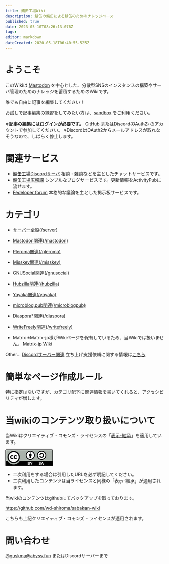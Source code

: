 ```yaml
---
title: 鯖缶工場Wiki
description: 鯖缶の鯖缶による鯖缶のためのナレッジベース
published: true
date: 2023-05-10T08:26:13.076Z
tags: 
editor: markdown
dateCreated: 2020-05-18T06:40:55.525Z
---
```


# ようこそ
このWikiは [Mastodon](https://joinmastodon.org) を中心とした、分散型SNSのインスタンスの構築やサーバ管理のためのナレッジを蓄積するためのWikiです。

誰でも自由に記事を編集してください！

お試しで記事編集の練習をしてみたい方は、[sandbox](/sandbox) をご利用ください。

**※記事の編集には[ログイン](/login)が必要です。**
GitHub ~~またはDiscord(OAuth2)~~ のアカウントで参加してください。
※DiscordはOAuth2からメールアドレスが取れなそうなので、しばらく停止します。

# 関連サービス

* [鯖缶工場Discordサーバ](https://discordapp.com/channels/480731529073524736)
相談・雑談などを主としたチャットサービスです。
* [鯖缶工場広報課](https://info.sabakan.industries)
シンプルなブログサービスです。更新情報をActivityPubに流せます。
* [Fedeloper forum](https://forum.fedeloper.jp/)
本格的な議論を主とした掲示板サービスです。

# カテゴリ
* [サーバー全般(/server)](/server)
* [Mastodon関連(/mastodon)](/mastodon)
* [Pleroma関連(/pleroma)](/pleroma)
* [Misskey関連(/misskey)](/misskey)
* [GNUSocial関連(/gnusocial)](/gnusocial)
* [Hubzilla関連(/hubzilla)](/hubzilla)
* [Yayaka関連(/yayaka)](/yayaka)
* [microblog.pub関連(/microblogpub)](/microblog.pub)
* [Diaspora\*関連(/diaspora)](/diaspora)
* [WriteFreely関連(/writefreely)](/writefreely)

* Matrix
  ※Matrix-jp様がWikiページを保有しているため、当Wikiでは扱いません。
  [Matrix-jp Wiki](https://matrix-docs-jp.netlify.app/)

Other...
[Discordサーバー関連](/discord)
立ち上げ支援依頼に関する情報は[こちら](/discord/support-policy)

# 簡単なページ作成ルール
特に指定はないですが、[カテゴリ](#カテゴリ)配下に関連情報を書いてくれると、アクセシビリティが増します。

# 当wikiのコンテンツ取り扱いについて
当Wikiはクリエイティブ・コモンズ・ライセンスの「[表示-継承](https://creativecommons.org/licenses/by-sa/4.0/legalcode.ja)」を適用しています。

![By Sa](/uploads/by-sa.png "By Sa")

* 二次利用をする場合は引用したURLを必ず明記してください。
* 二次利用したコンテンツは当ライセンスと同様の「表示-継承」が適用されます。

当wikiのコンテンツはgithubにてバックアップを取っております。

https://github.com/wd-shiroma/sabakan-wiki

こちらも上記クリエイティブ・コモンズ・ライセンスが適用されます。

# 問い合わせ

[@guskma@abyss.fun](https://abyss.fun/@guskma) またはDiscordサーバーまで